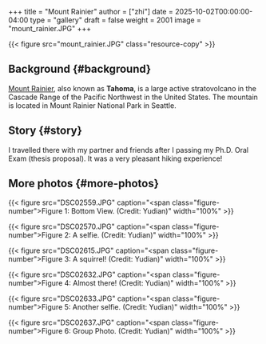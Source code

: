 +++
title = "Mount Rainier"
author = ["zhi"]
date = 2025-10-02T00:00:00-04:00
type = "gallery"
draft = false
weight = 2001
image = "mount_rainier.JPG"
+++

{{< figure src="mount_rainier.JPG" class="resource-copy" >}}


## Background {#background}

[Mount Rainier](https://en.wikipedia.org/wiki/Mount_Rainier), also known as **Tahoma**, is a large active stratovolcano
in the Cascade Range of the Pacific Northwest in the United States.
The mountain is located in Mount Rainier National Park in Seattle.


## Story {#story}

I travelled there with my partner and friends
after I passing my Ph.D. Oral Exam (thesis proposal).
It was a very pleasant hiking experience!


## More photos {#more-photos}

{{< figure src="DSC02559.JPG" caption="<span class=\"figure-number\">Figure 1: </span>Bottom View. (Credit: Yudian)" width="100%" >}}

{{< figure src="DSC02570.JPG" caption="<span class=\"figure-number\">Figure 2: </span>A selfie. (Credit: Yudian)" width="100%" >}}

{{< figure src="DSC02615.JPG" caption="<span class=\"figure-number\">Figure 3: </span>A squirrel! (Credit: Yudian)" width="100%" >}}

{{< figure src="DSC02632.JPG" caption="<span class=\"figure-number\">Figure 4: </span>Almost there! (Credit: Yudian)" width="100%" >}}

{{< figure src="DSC02633.JPG" caption="<span class=\"figure-number\">Figure 5: </span>Another selfie. (Credit: Yudian)" width="100%" >}}

{{< figure src="DSC02637.JPG" caption="<span class=\"figure-number\">Figure 6: </span>Group Photo. (Credit: Yudian)" width="100%" >}}
